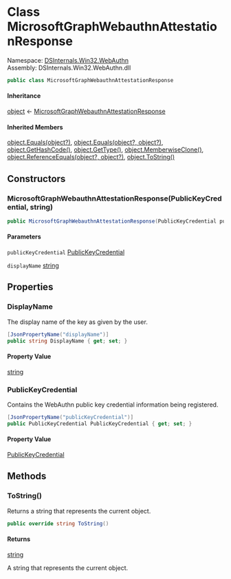 # <a id="DSInternals_Win32_WebAuthn_MicrosoftGraphWebauthnAttestationResponse"></a> Class MicrosoftGraphWebauthnAttestationResponse

Namespace: [DSInternals.Win32.WebAuthn](DSInternals.Win32.WebAuthn.md)  
Assembly: DSInternals.Win32.WebAuthn.dll  

```csharp
public class MicrosoftGraphWebauthnAttestationResponse
```

#### Inheritance

[object](https://learn.microsoft.com/dotnet/api/system.object) ← 
[MicrosoftGraphWebauthnAttestationResponse](DSInternals.Win32.WebAuthn.MicrosoftGraphWebauthnAttestationResponse.md)

#### Inherited Members

[object.Equals\(object?\)](https://learn.microsoft.com/dotnet/api/system.object.equals\#system\-object\-equals\(system\-object\)), 
[object.Equals\(object?, object?\)](https://learn.microsoft.com/dotnet/api/system.object.equals\#system\-object\-equals\(system\-object\-system\-object\)), 
[object.GetHashCode\(\)](https://learn.microsoft.com/dotnet/api/system.object.gethashcode), 
[object.GetType\(\)](https://learn.microsoft.com/dotnet/api/system.object.gettype), 
[object.MemberwiseClone\(\)](https://learn.microsoft.com/dotnet/api/system.object.memberwiseclone), 
[object.ReferenceEquals\(object?, object?\)](https://learn.microsoft.com/dotnet/api/system.object.referenceequals), 
[object.ToString\(\)](https://learn.microsoft.com/dotnet/api/system.object.tostring)

## Constructors

### <a id="DSInternals_Win32_WebAuthn_MicrosoftGraphWebauthnAttestationResponse__ctor_DSInternals_Win32_WebAuthn_PublicKeyCredential_System_String_"></a> MicrosoftGraphWebauthnAttestationResponse\(PublicKeyCredential, string\)

```csharp
public MicrosoftGraphWebauthnAttestationResponse(PublicKeyCredential publicKeyCredential, string displayName)
```

#### Parameters

`publicKeyCredential` [PublicKeyCredential](DSInternals.Win32.WebAuthn.PublicKeyCredential.md)

`displayName` [string](https://learn.microsoft.com/dotnet/api/system.string)

## Properties

### <a id="DSInternals_Win32_WebAuthn_MicrosoftGraphWebauthnAttestationResponse_DisplayName"></a> DisplayName

The display name of the key as given by the user.

```csharp
[JsonPropertyName("displayName")]
public string DisplayName { get; set; }
```

#### Property Value

 [string](https://learn.microsoft.com/dotnet/api/system.string)

### <a id="DSInternals_Win32_WebAuthn_MicrosoftGraphWebauthnAttestationResponse_PublicKeyCredential"></a> PublicKeyCredential

Contains the WebAuthn public key credential information being registered.

```csharp
[JsonPropertyName("publicKeyCredential")]
public PublicKeyCredential PublicKeyCredential { get; set; }
```

#### Property Value

 [PublicKeyCredential](DSInternals.Win32.WebAuthn.PublicKeyCredential.md)

## Methods

### <a id="DSInternals_Win32_WebAuthn_MicrosoftGraphWebauthnAttestationResponse_ToString"></a> ToString\(\)

Returns a string that represents the current object.

```csharp
public override string ToString()
```

#### Returns

 [string](https://learn.microsoft.com/dotnet/api/system.string)

A string that represents the current object.

